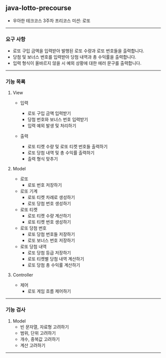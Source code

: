## java-lotto-precourse

* 우아한 테크코스 3주차 프리코스 미션: 로또

---

### 요구 사항

* 로또 구입 금액을 입력받아 발행된 로또 수량과 로또 번호들을 출력합니다.
* 당첨 및 보너스 번호를 입력받아 당첨 내역과 총 수익률을 출력합니다.
* 입력 형식이 올바르지 않을 시 예외 상황에 대한 에러 문구를 출력합니다.

---

### 기능 목룍

1. View
    * 입력
        - 로또 구입 금액 입력받기
        - 당첨 번호와 보너스 번호 입력받기
        - 입력 예외 발생 및 처리하기

    * 출력
        - 로또 티켓 수량 및 로또 티켓 번호들 출력하기
        - 로또 당첨 내역 및 총 수익률 출력하기
        - 출력 형식 맞추기

2. Model
    * 로또
        - 로또 번호 저장하기
    * 로또 기계
        - 로또 티켓 차례로 생성하기
        - 로또 당첨 번호 생성하기
    * 로또 티켓
        - 로또 티켓 수량 계산하기
        - 로또 티켓 번호 생성하기
    * 로또 당첨 번호
        - 로또 당첨 번호들 저장하기
        - 로또 보너스 번호 저장하기
    * 로또 당첨 내역
        - 로또 당첨 등급 저장하기
        - 로또 티켓별 당첨 내역 계산하기
        - 로또 당첨 총 수익률 계산하기

3. Controller
    * 제어
        - 로또 게임 흐름 제어하기

---

### 기능 검사

1. Model
    - 빈 문자열, 자료형 고려하기
    - 범위, 단위 고려하기
    - 개수, 중복값 고려하기
    - 계산 고려하기

---